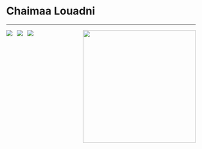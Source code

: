 # Chaimaa Louadni


---

<img
  align="right"
  width="300px"
  src="./bioImg.svg"
/>
<style>
  a {
    text-decoration: none; /* Removes underline */
  }
</style>

<span align="left">
  <a href="www.linkedin.com/in/chaimaa-louadni-3b002621a">
    <img src="https://img.shields.io/badge/-Chaimaa_LOUADNI-blue?style=flat-square&logo=Linkedin&logoColor=white&link=www.linkedin.com/in/chaimaa-louadni-3b002621a" />
  </a>&nbsp;
  <a href="mailto:louadnichaima@gmail.com">
    <img src="https://img.shields.io/badge/-louadnichaima@gmail.com-c14438?style=flat-square&logo=Gmail&logoColor=white&link=mailto:louadnichaima@gmail.com" />
  </a>&nbsp;
  <a href="https://github.com/ChaimaaLou">
    <img src="https://img.shields.io/github/followers/ChaimaaLou?label=Follow&style=social" />
  </a>
</span>

